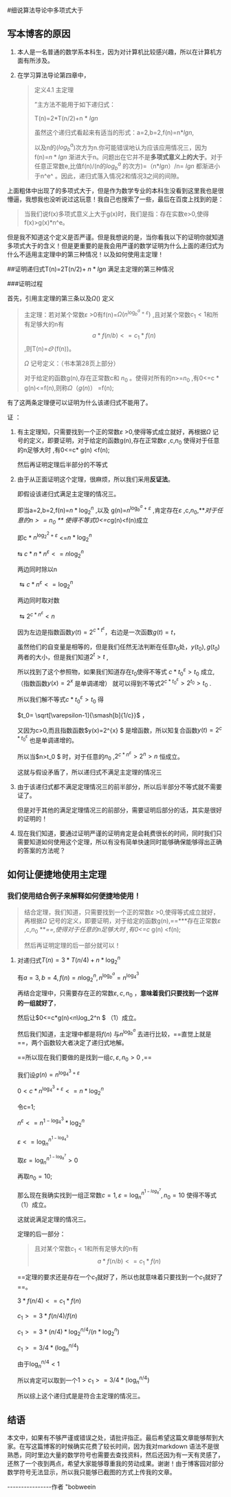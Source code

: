 #细说算法导论中多项式大于

##  写本博客的原因

1. 本人是一名普通的数学系本科生，因为对计算机比较感兴趣，所以在计算机方面有所涉及。

2. 在学习算法导论第四章中，

   > 定义4.1 主定理
   >
   > ”主方法不能用于如下递归式：
   >
   > T(n)=2*T(n/2)+n * $lgn$
   >
   > 虽然这个递归式看起来有适当的形式：a=2,b=2,f(n)=n*$lgn$,
   >
   > 以及n的($log_b^a$)次方为n.你可能错误地认为应该应用情况三，因为f(n)=$n * lgn$ 渐进大于n。问题出在它并不是**多项式意义上的大于**。对于任意正常数e,比值f(n)/(n的$log_b^a$ 的次方)=（n*$lgn$）/n= $lgn$ 都渐进小于n^e^ 。因此，递归式落入情况2和情况3之间的间隙。

上面粗体中出现了的多项式大于，但是作为数学专业的本科生没看到这里我也是很懵逼，我想我也没听说过这玩意！我自己也搜索了一些，最后在百度上找到的是：

> 当我们说f(x)多项式意义上大于g(x)时，我们是指：存在实数e>0,使得f(x)>g(x)*n^e。

但是我不知道这个定义是否严谨。但是我想说的是，当你看我以下的证明你就知道多项式大于的含义！但是更重要的是我会用严谨的数学证明为什么上面的递归式为什么不适用主定理中的第三种情况！以及如何使用主定理！

##证明递归式T(n)=2T(n/2)+ $n*lgn$ 满足主定理的第三种情况



###证明过程

首先，引用主定理的第三条以及$\Omega()$ 定义

> 主定理：若对某个常数$\varepsilon$ >0有f(n)=$\Omega(n^{ \log_b^a + \varepsilon })$ ,且对某个常数$c_1<1$和所有足够大的n有$$a * f(n/b)<=c_1 * f(n) $$,则T(n)=$\varTheta$ (f(n))。
>
> $\Omega$ 记号定义：（书本第28页上部分）
>
> 对于给定的函数g(n),存在正常数c和 $n_0$ 。使得对所有的n>=$n_0$ ,有0<=c * g(n)<=f(n),则称$\Omega（g(n)）$ =f(n);  

有了这两条定理便可以证明为什么该递归式不能用了。

证 ：

1. 有主定理知，只需要找到一个正的常数$\varepsilon$ >0,使得等式成立就好，再根据$\Omega$ 记号的定义，即要证明，对于给定的函数g(n),存在正常数$\varepsilon$ ,c,$n_0$ 使得对于任意的n足够大时 ,有0<=c* g(n) <f(n); 

   然后再证明定理后半部分的不等式

2. 由于从正面证明这个定理，很麻烦，所以我们采用**反证法**。

   即假设该递归式满足主定理的情况三。

   即当a=2,b=2,f(n)=$n*\log_2^n$ ,以及 g(n)=$n^{\log_b^a+\varepsilon}$ ,肯定存在$\varepsilon$ ,c,$n_0$,***对于任意的$n>=n_0$ ** 使得不等式0<=c*g(n)<f(n)成立 

   即c * $n^{\log_2^2+\varepsilon}$ <=$n*\log_2^n$ 

   $\leftrightarrows$  $c*n*n^{\varepsilon}<=n\log_2^n$

   两边同时除以n

   $\leftrightarrows c*n^{\varepsilon}<=\log_2^n$ 

   两边同时取对数

   $\leftrightarrows 2^{c*n^{\varepsilon}}<n$

   

   因为左边是指数函数$y(t)=2^{c*t^{\varepsilon}}$，右边是一次函数$g(t)=t$，

   虽然他们的自变量是相等的，但是我们任然无法判断在任意$t_0$处，$y(t_0)  ,g(t_0)$ 两者的大小，但是我们知道$2^t>t$ ,

   

   所以找到了这个参照物，如果我们知道存在$t_0$使得不等式  $c*t_0^{\varepsilon}>t_0$  成立,（指数函数$y(x)=2^x$ 是单调递增） 就可以得到不等式$2^{c*t_0^{\varepsilon}}>2^{t_0}>t_0$ .

   

   所以我们解不等式$c*t_0^{\varepsilon}>t_0$ 得

   $t_0= \sqrt[\varepsilon-1]{\smash[b]{1/c}}$  ，

   又因为c>0,而且指数函数$y(x)=2^{x} $ 是增函数，所以知复合函数$y(t)=2^{c*t_0^{\varepsilon}}$ 也是单调递增的。

   所以当$n>t_0 $ 时，对于任意的$n_0$  ,$2^{c*n^{\varepsilon}}>2^{n}>n$ 恒成立。

   这就与假设矛盾了，所以递归式不满足主定理的情况三

3. 由于该递归式都不满足定理情况三的前半部分，所以后半部分不等式就不需要证了。

   但是对于其他的满足定理情况三的前部分，需要证明后部分的话，其实是很好的证明的！

4. 现在我们知道，要通过证明严谨的证明肯定是会耗费很长的时间，同时我们只需要知道如何使用这个定理，所以有没有简单快速同时能够确保能够得出正确的答案的方法呢？

## 如何让便捷地使用主定理

### 我们使用结合例子来解释如何便捷地使用！

> 结合定理，我们知道，只需要找到一个正的常数$\varepsilon$ >0,使得等式成立就好，再根据$\Omega$ 记号的定义，即要证明，对于给定的函数g(n),==***存在正常数$\varepsilon$ ,c,$n_0$ ***==,使得对于任意的n足够大时 ,有0<=c* g(n) <f(n); 
>
> 然后再证明定理的后一部分就可以！

1. 对递归式$T(n)=3*T(n/4)+n * \log_2^n$ 

   有$a=3,b=4,f(n)=n\log_2^n,n^{\log_b^a}=n^{\log_4^3}$  

   再结合定理中，只需要存在正的常数$\varepsilon ,c,n_0$ ，**意味着我们只要找到一个这样的一组就好了**，

   然后让$0<=c*g(n)<n\log_2^n $  （1）成立。

   然后我们知道，主定理中都是将$f(n)$ 与$n^{\log_b^a}$ 去进行比较，==直觉上就是==，两个函数较大者决定了递归式地解。

   

   ==所以现在我们要做的是找到一组$c,\varepsilon,n_0>0$ ,==

   我们设$g(n)=n^{\log_4^3+\varepsilon}$ 

   $0<c*n^{\log_4^3+\varepsilon}<=n*\log_2^n$ 

   令c=1;

   $n^{\varepsilon } <=n^{1-\log_4^3}*\log_2^n$

   $\varepsilon <= \log_n^{n^{1-\log_4^3}}$ 

    取$\varepsilon =\log_n^{n^{1-\log_8^7}}>0$ 

   再取$n_0=10$;

   那么现在我确实找到一组正常数$c=1,\varepsilon =\log_n^{n^{1-log_8^7}},n_0=10$ 使得不等式（1）成立。

   这就说满足定理的情况三。

   

   定理的后一部分：

   > 且对某个常数$c_1<1$和所有足够大的n有$$a * f(n/b)<=c_1 * f(n) $$

   ==定理的要求还是存在一个$c_1$就好了，所以也就意味着只要找到一个$c_1$就好了==。

   $3*f(n/4)<=c_1*f(n)$

   $c_1>=3*f(n/4)/f(n)$ 

   $c_1>=3*(n/4)*\log_2^{n/4}/(n*\log_2^{n})$

   $c_1>=3/4*(\log_n^{n/4})$ 

   由于$\log_n^{n/4}<1$ 

   所以肯定可以取到一个$1>c_1>=3/4*(\log_n^{n/4})$  

    

   所以综上这个递归式是是符合主定理的情况三。

## 结语

本文中，如果有不够严谨或错误之处，请批评指正。最后希望这篇文章能够帮到大家。在写这篇博客的时候确实花费了较长时间，因为我对markdown 语法不是很熟悉，同时里边大量的数学符号也需要去查找资料，然后还因为有一天有灵感了，还熬了一个夜到两点，希望大家能够尊重我的劳动成果。谢谢！由于博客园对部分数学符号无法显示，所以我只能够已截图的方式上传我的文章。

----------------作者        "bobweein

